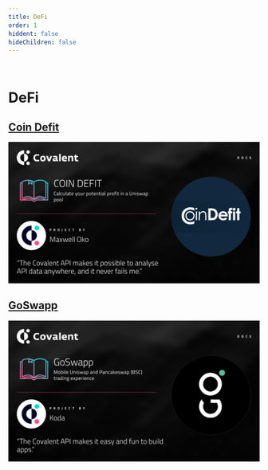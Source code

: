 ```yaml
---
title: DeFi
order: 1
hiddent: false
hideChildren: false
---
```


&nbsp;
# DeFi

## [Coin Defit](./coindefit)
[![Coin Defit](../images/coindefit-banner.png)](./coindefit)

## [GoSwapp](./goswapp)
[![GoSwapp](../images/goswapp-banner.png)](./goswapp)

